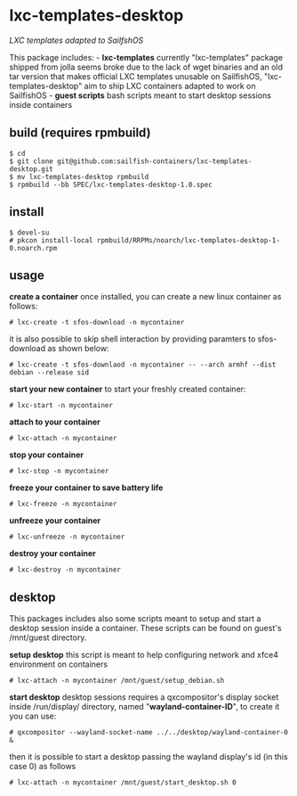 # lxc-templates-desktop

*LXC templates adapted to SailfshOS*

This package includes: 
	- **lxc-templates** currently "lxc-templates" package shipped from jolla seems broke due to the lack of wget binaries and an old tar version that makes official LXC templates unusable on SailfishOS, "lxc-templates-desktop" aim to ship LXC containers adapted to work on SailfishOS
	- **guest scripts** bash scripts meant to start desktop sessions inside containers

## build (requires rpmbuild)
```
$ cd
$ git clone git@github.com:sailfish-containers/lxc-templates-desktop.git
$ mv lxc-templates-desktop rpmbuild
$ rpmbuild --bb SPEC/lxc-templates-desktop-1.0.spec
```

## install 
```
$ devel-su
# pkcon install-local rpmbuild/RRPMs/noarch/lxc-templates-desktop-1-0.noarch.rpm

```

## usage

**create a container**
once installed, you can create a new linux container as follows:

```
# lxc-create -t sfos-download -n mycontainer
```
it is also possible to skip shell interaction by providing paramters to sfos-download as shown below:
```
# lxc-create -t sfos-downlaod -n mycontainer -- --arch armhf --dist debian --release sid
```

**start your new container**
to start your freshly created container:
```
# lxc-start -n mycontainer
```

**attach to your container**
```
# lxc-attach -n mycontainer
```

**stop your container**
```
# lxc-stop -n mycontainer
```

**freeze your container to save battery life**
```
# lxc-freeze -n mycontainer
```

**unfreeze your container**
```
# lxc-unfreeze -n mycontainer
```

**destroy your container**
```
# lxc-destroy -n mycontainer
```

## desktop

This packages includes also some scripts meant to setup and start a desktop session inside a container.
These scripts can be found on guest's /mnt/guest directory.

**setup desktop**
this script is meant to help configuring network and xfce4 environment on containers
```
# lxc-attach -n mycontainer /mnt/guest/setup_debian.sh
```

**start desktop**
desktop sessions requires a qxcompositor's display socket inside /run/display/ directory, named "**wayland-container-ID**", to create it you can use:
```
# qxcompositor --wayland-socket-name ../../desktop/wayland-container-0 &
```

then it is possible to start a desktop passing the wayland display's id (in this case 0) as follows
```
# lxc-attach -n mycontainer /mnt/guest/start_desktop.sh 0
```
